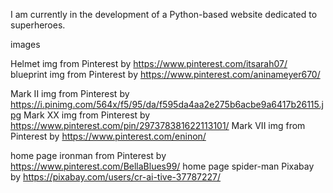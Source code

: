 I am currently in the development of a Python-based website dedicated to superheroes.

images

Helmet img from Pinterest by https://www.pinterest.com/itsarah07/
blueprint img from Pinterest by https://www.pinterest.com/aninameyer670/

Mark II img from Pinterest by https://i.pinimg.com/564x/f5/95/da/f595da4aa2e275b6acbe9a6417b26115.jpg
Mark XX img from Pinterest by https://www.pinterest.com/pin/297378381622113101/
Mark VII img from Pinterest by https://www.pinterest.com/eninon/

home page ironman from Pinterest by https://www.pinterest.com/BellaBlues99/
home page spider-man Pixabay by https://pixabay.com/users/cr-ai-tive-37787227/

